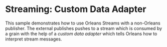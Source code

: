 # Streaming: Custom Data Adapter

This sample demonstrates how to use Orleans Streams with a non-Orleans publisher. The external publishes pushes to a stream which is consumed by a grain with the help of a *custom data adapter* which tells Orleans how to interpret stream messages.
